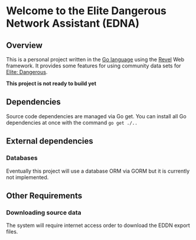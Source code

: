 # Welcome to the Elite Dangerous Network Assistant (EDNA)

## Overview

This is a personal project written in the [Go language](http://golang.org) using the [Revel](http://revel.github.io/) Web framework.  It provides some features
for using community data sets for
[Elite: Dangerous](http://www.elitedangerous.com).

**This project is not ready to build yet**

## Dependencies

Source code dependencies are managed via Go get. You can install all Go
dependencies at once with the command `go get ./..`

## External dependencies

### Databases

Eventually this project will use a database ORM via GORM but it is currently not implemented.

## Other Requirements

### Downloading source data

The system will require internet access order to download the EDDN export files.
